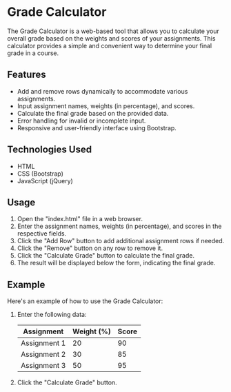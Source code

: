 # Grade Calculator

The Grade Calculator is a web-based tool that allows you to calculate your overall grade based on the weights and scores of your assignments. This calculator provides a simple and convenient way to determine your final grade in a course.

## Features

- Add and remove rows dynamically to accommodate various assignments.
- Input assignment names, weights (in percentage), and scores.
- Calculate the final grade based on the provided data.
- Error handling for invalid or incomplete input.
- Responsive and user-friendly interface using Bootstrap.

## Technologies Used

- HTML
- CSS (Bootstrap)
- JavaScript (jQuery)

## Usage

1. Open the "index.html" file in a web browser.
2. Enter the assignment names, weights (in percentage), and scores in the respective fields.
3. Click the "Add Row" button to add additional assignment rows if needed.
4. Click the "Remove" button on any row to remove it.
5. Click the "Calculate Grade" button to calculate the final grade.
6. The result will be displayed below the form, indicating the final grade.

## Example

Here's an example of how to use the Grade Calculator:

1. Enter the following data:

   | Assignment     | Weight (%) | Score |
   |----------------|------------|-------|
   | Assignment 1   | 20         | 90    |
   | Assignment 2   | 30         | 85    |
   | Assignment 3   | 50         | 95    |

2. Click the "Calculate Grade" button.
